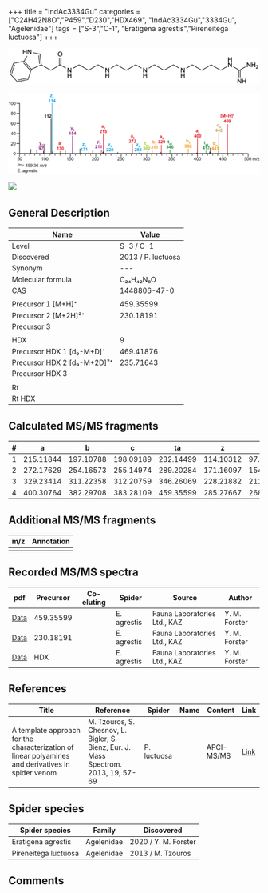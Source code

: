 +++
title = "IndAc3334Gu"
categories = ["C24H42N8O","P459","D230","HDX469",
"IndAc3334Gu","3334Gu",
"Agelenidae"]
tags = ["S-3","C-1",
"Eratigena agrestis","Pireneitega luctuosa"]
+++

![](/img/IndAc3334Gu.png)

![](/img_MSMS/459_IndAc3334Gu_Ea.png?classes=border)

![](/img_MSMS/459_IndAc3334Gu_Ea_Ea.png?classes=border)

## General Description

| Name                        | Value              |
|-----------------------------|--------------------|
| Level                       | S-3 / C-1                 |
| Discovered                  | 2013 / P. luctuosa |
| Synonym                     | ---                |
| Molecular formula           | C₂₄H₄₂N₈O          |
| CAS                         | 1448806-47-0       |
|                             |                    |
| Precursor 1 [M+H]⁺          | 459.35599          |
| Precursor 2 [M+2H]²⁺        | 230.18191          |
| Precursor 3                 |                    |
|                             |                    |
| HDX                         | 9                  |
| Precursor HDX 1 [d₉-M+D]⁺   | 469.41876          |
| Precursor HDX 2 [d₉-M+2D]²⁺ | 235.71643          |
| Precursor HDX 3             |                    |
|                             |                    |
| Rt                          |                    |
| Rt HDX                      |                    |

## Calculated MS/MS fragments

| # | a         | b         | c         | ta        | z         | y         | tz        |
|---|-----------|-----------|-----------|-----------|-----------|-----------|-----------|
| 1 | 215.11844 | 197.10788 | 198.09189 | 232.14499 | 114.10312 | 97.07657  | 131.12967 |
| 2 | 272.17629 | 254.16573 | 255.14974 | 289.20284 | 171.16097 | 154.13442 | 188.18752 |
| 3 | 329.23414 | 311.22358 | 312.20759 | 346.26069 | 228.21882 | 211.19227 | 245.24537 |
| 4 | 400.30764 | 382.29708 | 383.28109 | 459.35599 | 285.27667 | 268.25012 | 302.30322 |

## Additional MS/MS fragments

| m/z       | Annotation |
|-----------|------------|
|           |            |

## Recorded MS/MS spectra

| pdf | Precursor | Co-eluting | Spider | Source | Author |
|-----|-----------|------------|--------|--------|--------|
| [Data](/pdf/E-agrestis/459_IndAc3334Gu_Ea.pdf) | 459.35599 |            | E. agrestis | Fauna Laboratories Ltd., KAZ | Y. M. Forster |
| [Data](/pdf/E-agrestis/459_IndAc3334Gu_Ea_2.pdf) | 230.18191 |            | E. agrestis | Fauna Laboratories Ltd., KAZ | Y. M. Forster |
| [Data](/pdf/E-agrestis/459_IndAc3334Gu_Ea_HDX.pdf) | HDX |            | E. agrestis | Fauna Laboratories Ltd., KAZ | Y. M. Forster |

## References

| Title                                                                                             | Reference                                                                           | Spider      | Name | Content    | Link                                                       |
|---------------------------------------------------------------------------------------------------|-------------------------------------------------------------------------------------|-------------|------|------------|------------------------------------------------------------|
| A template approach for the characterization of linear polyamines and derivatives in spider venom | M. Tzouros, S. Chesnov, L. Bigler, S. Bienz, Eur. J. Mass Spectrom. 2013, 19, 57-69 | P. luctuosa |      | APCI-MS/MS | [Link](https://journals.sagepub.com/doi/10.1255/ejms.1213) |

## Spider species

| Spider species       | Family     | Discovered        |
|----------------------|------------|-------------------|
| Eratigena agrestis | Agelenidae | 2020 / Y. M. Forster |
| Pireneitega luctuosa | Agelenidae | 2013 / M. Tzouros |

## Comments